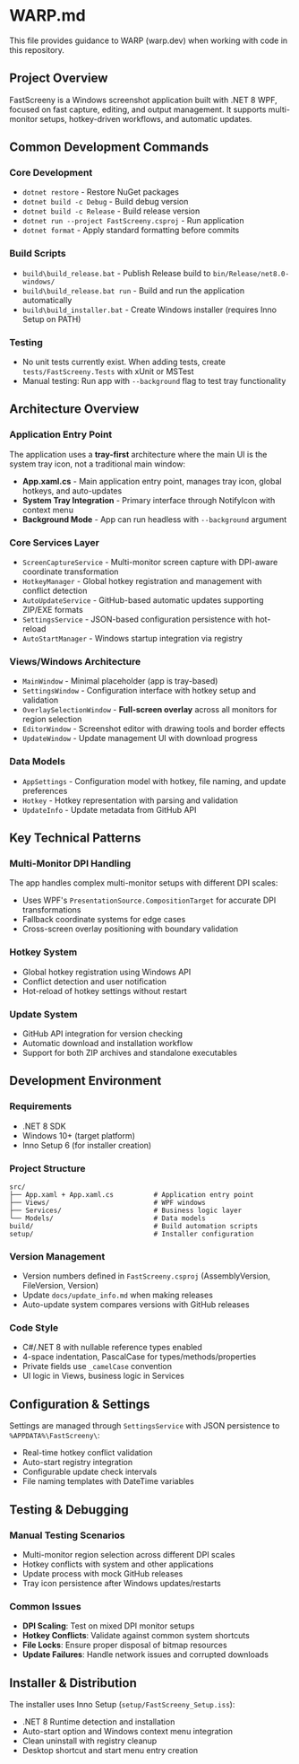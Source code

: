 # WARP.md

This file provides guidance to WARP (warp.dev) when working with code in this repository.

## Project Overview

FastScreeny is a Windows screenshot application built with .NET 8 WPF, focused on fast capture, editing, and output management. It supports multi-monitor setups, hotkey-driven workflows, and automatic updates.

## Common Development Commands

### Core Development
- `dotnet restore` - Restore NuGet packages
- `dotnet build -c Debug` - Build debug version
- `dotnet build -c Release` - Build release version  
- `dotnet run --project FastScreeny.csproj` - Run application
- `dotnet format` - Apply standard formatting before commits

### Build Scripts
- `build\build_release.bat` - Publish Release build to `bin/Release/net8.0-windows/`
- `build\build_release.bat run` - Build and run the application automatically
- `build\build_installer.bat` - Create Windows installer (requires Inno Setup on PATH)

### Testing
- No unit tests currently exist. When adding tests, create `tests/FastScreeny.Tests` with xUnit or MSTest
- Manual testing: Run app with `--background` flag to test tray functionality

## Architecture Overview

### Application Entry Point
The application uses a **tray-first** architecture where the main UI is the system tray icon, not a traditional main window:

- **App.xaml.cs** - Main application entry point, manages tray icon, global hotkeys, and auto-updates
- **System Tray Integration** - Primary interface through NotifyIcon with context menu
- **Background Mode** - App can run headless with `--background` argument

### Core Services Layer
- `ScreenCaptureService` - Multi-monitor screen capture with DPI-aware coordinate transformation
- `HotkeyManager` - Global hotkey registration and management with conflict detection
- `AutoUpdateService` - GitHub-based automatic updates supporting ZIP/EXE formats
- `SettingsService` - JSON-based configuration persistence with hot-reload
- `AutoStartManager` - Windows startup integration via registry

### Views/Windows Architecture
- `MainWindow` - Minimal placeholder (app is tray-based)
- `SettingsWindow` - Configuration interface with hotkey setup and validation
- `OverlaySelectionWindow` - **Full-screen overlay** across all monitors for region selection
- `EditorWindow` - Screenshot editor with drawing tools and border effects
- `UpdateWindow` - Update management UI with download progress

### Data Models
- `AppSettings` - Configuration model with hotkey, file naming, and update preferences
- `Hotkey` - Hotkey representation with parsing and validation
- `UpdateInfo` - Update metadata from GitHub API

## Key Technical Patterns

### Multi-Monitor DPI Handling
The app handles complex multi-monitor setups with different DPI scales:
- Uses WPF's `PresentationSource.CompositionTarget` for accurate DPI transformations
- Fallback coordinate systems for edge cases
- Cross-screen overlay positioning with boundary validation

### Hotkey System
- Global hotkey registration using Windows API
- Conflict detection and user notification
- Hot-reload of hotkey settings without restart

### Update System
- GitHub API integration for version checking
- Automatic download and installation workflow
- Support for both ZIP archives and standalone executables

## Development Environment

### Requirements
- .NET 8 SDK
- Windows 10+ (target platform)
- Inno Setup 6 (for installer creation)

### Project Structure
```
src/
├── App.xaml + App.xaml.cs          # Application entry point
├── Views/                          # WPF windows
├── Services/                       # Business logic layer
└── Models/                         # Data models
build/                              # Build automation scripts
setup/                              # Installer configuration
```

### Version Management
- Version numbers defined in `FastScreeny.csproj` (AssemblyVersion, FileVersion, Version)
- Update `docs/update_info.md` when making releases
- Auto-update system compares versions with GitHub releases

### Code Style
- C#/.NET 8 with nullable reference types enabled
- 4-space indentation, PascalCase for types/methods/properties
- Private fields use `_camelCase` convention
- UI logic in Views, business logic in Services

## Configuration & Settings

Settings are managed through `SettingsService` with JSON persistence to `%APPDATA%\FastScreeny\`:
- Real-time hotkey conflict validation
- Auto-start registry integration
- Configurable update check intervals
- File naming templates with DateTime variables

## Testing & Debugging

### Manual Testing Scenarios
- Multi-monitor region selection across different DPI scales
- Hotkey conflicts with system and other applications  
- Update process with mock GitHub releases
- Tray icon persistence after Windows updates/restarts

### Common Issues
- **DPI Scaling**: Test on mixed DPI monitor setups
- **Hotkey Conflicts**: Validate against common system shortcuts
- **File Locks**: Ensure proper disposal of bitmap resources
- **Update Failures**: Handle network issues and corrupted downloads

## Installer & Distribution

The installer uses Inno Setup (`setup/FastScreeny_Setup.iss`):
- .NET 8 Runtime detection and installation
- Auto-start option and Windows context menu integration
- Clean uninstall with registry cleanup
- Desktop shortcut and start menu entry creation